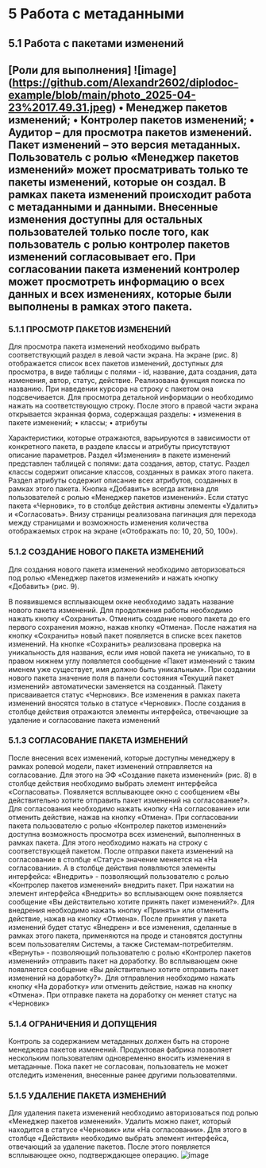 # 5	Работа с метаданными 
## 5.1	Работа с пакетами изменений
[Роли для выполнения]
![image] (https://github.com/Alexandr2602/diplodoc-example/blob/main/photo_2025-04-23%2017.49.31.jpeg)
•	Менеджер пакетов изменений;
•	Контролер пакетов изменений;
•	Аудитор – для просмотра пакетов изменений.
Пакет изменений – это версия метаданных. Пользователь с ролью «Менеджер пакетов изменений» может просматривать только те пакеты изменений, которые он создал. В рамках пакета изменений происходит работа с метаданными и данными. Внесенные изменения доступны для остальных пользователей только после того, как пользователь с ролью контролер пакетов изменений согласовывает его. При согласовании пакета изменений контролер может просмотреть информацию о всех данных и всех изменениях, которые были выполнены в рамках этого пакета. 
---
### 5.1.1	ПРОСМОТР ПАКЕТОВ ИЗМЕНЕНИЙ
Для просмотра пакета изменений необходимо выбрать соответствующий раздел в левой части экрана. На экране (рис. 8) отображается список всех пакетов изменений, доступных для просмотра, в виде таблицы с полями - id, название, дата создания, дата изменения, автор, статус, действие. Реализована функция поиска по названию. При наведении курсора на строку с пакетом она подсвечивается. Для просмотра детальной информации о необходимо нажать на соответствующую строку. После этого в правой части экрана открывается экранная форма, содержащая разделы: 
•	изменения в пакете изменений;
•	классы;
•	атрибуты



Характеристики, которые отражаются, варьируются в зависимости от конкретного пакета, в разделе классы и атрибуты присутствуют описание параметров.
Раздел «Изменения» в пакете изменений представлен таблицей с полями: дата создания, автор, статус. Раздел классы содержит описание классов, созданных в рамках этого пакета. Раздел атрибуты содержит описание всех атрибутов, созданных в рамках этого пакета. 
Кнопка «Добавить» всегда активна для пользователей с ролью «Менеджер пакетов изменений». Если статус пакета «Черновик», то в столбце действия активны элементы «Удалить» и «Согласовать».
Внизу страницы реализована пагинация для перехода между страницами и возможность изменения количества отображаемых строк на экране («Отображать по: 10, 20, 50, 100»).

### 5.1.2	СОЗДАНИЕ НОВОГО ПАКЕТА ИЗМЕНЕНИЙ
Для создания нового пакета изменений необходимо авторизоваться под ролью «Менеджер пакетов изменений» и нажать кнопку «Добавить» (рис. 9).

В появившемся всплывающем окне необходимо задать название нового пакета изменений. Для продолжения работы необходимо нажать кнопку «Сохранить». Отменить создание нового пакета до его первого сохранения можно, нажав кнопку «Отмена». 
После нажатия на кнопку «Сохранить» новый пакет появляется в списке всех пакетов изменений. На кнопке «Сохранить» реализована проверка на уникальность для названия, если имя новой пакета не уникально, то в правом нижнем углу появляется сообщение «Пакет изменений с таким именем уже существует, имя должно быть уникальным». При создании нового пакета значение поля в панели состояния «Текущий пакет изменений» автоматически заменяется на созданный.
Пакету присваивается статус «Черновик». Все изменения в рамках пакета изменений вносятся только в статусе «Черновик». После создания в столбце действия отражаются элементы интерфейса, отвечающие за удаление и согласование пакета изменений

### 5.1.3	СОГЛАСОВАНИЕ ПАКЕТА ИЗМЕНЕНИЙ
После внесения всех изменений, которые доступны менеджеру в рамках ролевой модели, пакет изменений отправляется на согласование. Для этого на ЭФ «Создание пакета изменений» (рис. 8) в столбце действия необходимо выбрать элемент интерфейса «Согласовать». Появляется всплывающее окно с сообщением «Вы действительно хотите отправить пакет изменений на согласование?». Для согласования необходимо нажать кнопку «На согласование» или отменить действие, нажав на кнопку «Отмена». 
При согласовании пакета пользователю с ролью «Контролер пакетов изменений» доступна возможность просмотра всех изменений, выполненных в рамках пакета. Для этого необходимо нажать на строку с соответствующей пакетом. 
После отправки пакета изменений на согласование в столбце «Статус» значение меняется на «На согласовании». А в столбце действия появляются элементы интерфейса:
«Внедрить» - позволяющий пользователю с ролью «Контролер пакетов изменений» внедрить пакет. При нажатии на элемент интерфейса «Внедрить» во всплывающем окне появляется сообщение «Вы действительно хотите принять пакет изменений?». Для внедрения необходимо нажать кнопку «Принять» или отменить действие, нажав на кнопку «Отмена». После принятия у пакета изменений будет статус «Внедрен» и все изменения, сделанные в рамках этого пакета, применяются на проде и становятся доступны всем пользователям Системы, а также Системам-потребителям.
«Вернуть» - позволяющий пользователю с ролью «Контролер пакетов изменений» отправить пакет на доработку. Во всплывающем окне появляется сообщение «Вы действительно хотите отправить пакет изменений на доработку?». Для отправления необходимо нажать кнопку «На доработку» или отменить действие, нажав на кнопку «Отмена». При отправке пакета на доработку он меняет статус на «Черновик»

### 5.1.4	ОГРАНИЧЕНИЯ И ДОПУЩЕНИЯ
Контроль за содержанием метаданных должен быть на стороне менеджера пакетов изменений. Продуктовая фабрика позволяет нескольким пользователям одновременно вносить изменения в метаданные. Пока пакет не согласован, пользователь не может отследить изменения, внесенные ранее другими пользователями. 

### 5.1.5	УДАЛЕНИЕ ПАКЕТА ИЗМЕНЕНИЙ
Для удаления пакета изменений необходимо авторизоваться под ролью «Менеджер пакетов изменений». Удалить можно пакет, который находится в статусе «Черновик» или «На согласовании». Для этого в столбце «Действия» необходимо выбрать элемент интерфейса, отвечающий за удаление пакетов. После этого появляется всплывающее окно, подтверждающее операцию.
![image](https://github.com/user-attachments/assets/b5389c13-c47c-4c70-a87e-35e89a75f4b4)

